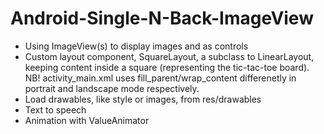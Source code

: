 # Android-Single-N-Back-ImageView

- Using ImageView(s) to display images and as controls 
- Custom layout component, SquareLayout, a subclass to LinearLayout, keeping content inside a square (representing the tic-tac-toe board). NB! activity_main.xml uses fill_parent/wrap_content differenetly in portrait and landscape mode respectively.
- Load drawables, like style or images, from res/drawables
- Text to speech 
- Animation with ValueAnimator
